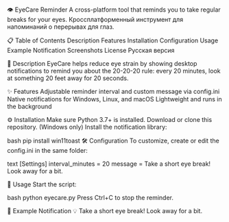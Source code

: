 👁️ EyeCare Reminder
A cross-platform tool that reminds you to take regular breaks for your eyes.
Кроссплатформенный инструмент для напоминаний о перерывах для глаз.

📋 Table of Contents
Description
Features
Installation
Configuration
Usage
Example Notification
Screenshots
License
Русская версия

📝 Description
EyeCare helps reduce eye strain by showing desktop notifications to remind you about the 20-20-20 rule: every 20 minutes, look at something 20 feet away for 20 seconds.

✨ Features
Adjustable reminder interval and custom message via config.ini
Native notifications for Windows, Linux, and macOS
Lightweight and runs in the background

⚙️ Installation
Make sure Python 3.7+ is installed.
Download or clone this repository.
(Windows only) Install the notification library:

bash
pip install win11toast
🛠️ Configuration
To customize, create or edit the config.ini in the same folder:

text
[Settings]
interval_minutes = 20
message = Take a short eye break! Look away for a bit.

🚀 Usage
Start the script:

bash
python eyecare.py
Press Ctrl+C to stop the reminder.

🔔 Example Notification
💡 Take a short eye break! Look away for a bit.